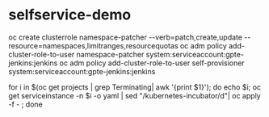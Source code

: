 # selfservice-demo

oc create clusterrole namespace-patcher --verb=patch,create,update --resource=namespaces,limitranges,resourcequotas
oc adm policy add-cluster-role-to-user namespace-patcher system:serviceaccount:gpte-jenkins:jenkins
oc adm policy add-cluster-role-to-user self-provisioner system:serviceaccount:gpte-jenkins:jenkins

for i in $(oc get projects  | grep Terminating| awk '{print $1}'); do echo $i; oc get serviceinstance -n $i -o yaml | sed "/kubernetes-incubator/d"| oc apply -f - ; done
